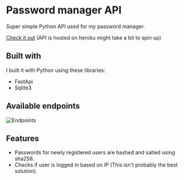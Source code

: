 
# Password manager API

Super simple Python API used for my password manager.

 [Check it out](https://passwordmgrapi.herokuapp.com)
  (API is hosted on heroku might take a bit to spin up)

## Built with
I built it with Python using these libraries:
- FastApi
- Sqlite3

## Available endpoints

![Endpoints](https://i.ibb.co/xHqbfnC/001.png)
## Features
- Passwords for newly registered users are hashed and salted using sha256.
- Checks if user is logged in based on IP (This isn't probably the best solution).
